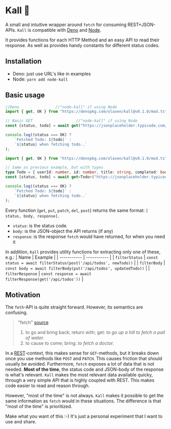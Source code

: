 # Kall 🦜
A small and intuitive wrapper around `fetch` for consuming REST+JSON-APIs.
`Kall` is compatible with [Deno](https://deno.land) and [Node](nodejs.org). 

It provides functions for each HTTP Method and an easy API to read their response. 
As well as provides handy constants for different status codes. 

## Installation 
* Deno: just use URL's like in examples 
* Node: `yarn add node-kall`

## Basic usage 
```ts
//Deno                //"node-kall" if using Node
import { get, OK } from "https://denopkg.com/olaven/kall@v0.1.0/mod.ts";

// Basic GET                   //"node-kall" if using Node
const [status, todo] = await get("https://jsonplaceholder.typicode.com/todos/1");

console.log((status === OK) ?
    `Fetched Todo: ${todo}` :
    `${status} when fetching todo..`
); 

```
```ts
import { get, OK } from "https://denopkg.com/olaven/kall@v0.1.0/mod.ts";

// Same as previous example, but with types
type Todo = { userId: number, id: number, title: string, completed: boolean }; //define the type the server is expected to return 
const [status, todo] = await get<Todo>("https://jsonplaceholder.typicode.com/todos/1"); // pass as generic 

console.log((status === OK) ?
    `Fetched Todo: ${todo}` :
    `${status} when fetching todo..`
); 
```

Every function (`get`, `put`, `patch`, `del`, `post`) returns the same format: `[ status, body, response]`.  
* `status`: is the status code. 
* `body`: is the JSON-object the API returns (if any) 
* `response`: is the response `fetch` would have returned, for when you need it

In addition, `Kall` provides utility functions for extracting only one of these, e.g.: 
| Name      | Example |
| ----------- | ----------- |
| `filterStatus`      | `const status = await filterStatus(post('/api/todos', newTodo))`        | 
| `filterBody`      | `const body = await filterBody(put('/api/todos', updatedTodo))` | 
| `filterResponse`      | `const response = await filterResponse(get('/api/todos'))`   | 


## Motivation 
The `feth`-API is quite straight forward. However, its semantics are confusing. 
> "fetch" [source](https://www.dictionary.com/browse/fetch)
> 1. to go and bring back; return with; get: 
> _to go up a hill to fetch a pail of water._
> 2. to cause to come; bring: 
> _to fetch a doctor._


In a [REST](https://en.wikipedia.org/wiki/Representational_state_transfer)-context, this makes sense for `GET`-methods, but 
it breaks down once you use methods like `POST` and `PATCH`. This causes friction that should usually be avoided. 
Furthermore, `fetch` exposes a lot of data that is not needed. __Most of the time__, the status code and JSON-body of the response 
is what's relevant. `Kall` makes the most relevant data available quicky, through a very simple API that is highly coupled with 
REST. This makes code easier to read and reason through. 

However, "most of the time" is not always. `Kall` makes it possible to get the same information as `fetch` would in these situations. 
The difference is that "most of the time" is prioritized. 

Make what you want of this :-) It's just a personal experiment that I want to use and share. 